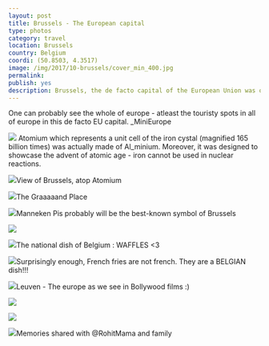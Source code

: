 ```yaml
---
layout: post
title: Brussels - The European capital
type: photos
category: travel
location: Brussels
country: Belgium
coordi: (50.8503, 4.3517)
image: /img/2017/10-brussels/cover_min_400.jpg
permalink: 
publish: yes
description: Brussels, the de facto capital of the European Union was one of the most multilingual cities I have ever witnessed. Most of people spoke all of English, French and Dutch fluently.
---
```

<!-- http://compressjpeg.com -->
<!-- http://compressimage.toolur.com/ 1024, 400-->
<p class="center"><img src="{{site.baseurl}}/img/2017/10-brussels/cover_min.jpg" alt="">One can probably see the whole of europe - atleast the touristy spots in all of europe in this de facto EU capital. _MiniEurope</p>

<p class="center"><img src="{{site.baseurl}}/img/2017/10-brussels/1_min.jpg"> Atomium which represents a unit cell of the iron cystal (magnified 165 billion times) was actually made of Al_minium. Moreover, it was designed to showcase the advent of atomic age - iron cannot be used in nuclear reactions.</p>

<p class="center"><img src="{{site.baseurl}}/img/2017/10-brussels/2_0_min.jpg">View of Brussels, atop Atomium</p>

<p class="center"><img src="{{site.baseurl}}/img/2017/10-brussels/2_min.jpg">The Graaaaand Place</p>

<p class="center"><img src="{{site.baseurl}}/img/2017/10-brussels/3_min.jpg">Manneken Pis probably will be the best-known symbol of Brussels</p>

<p class="center"><img src="{{site.baseurl}}/img/2017/10-brussels/4_min.jpg"></p>

<p class="center"><img src="{{site.baseurl}}/img/2017/10-brussels/5_min.jpg">The national dish of Belgium : WAFFLES <3</p>

<p class="center"><img src="{{site.baseurl}}/img/2017/10-brussels/6_min.jpg">Surprisingly enough, French fries are not french. They are a BELGIAN dish!!!</p>

<p class="center"><img src="{{site.baseurl}}/img/2017/10-brussels/7_min.jpg">Leuven - The europe as we see in Bollywood films :)</p>

<p class="center"><img src="{{site.baseurl}}/img/2017/10-brussels/8_min.jpg"></p>

<p class="center"><img src="{{site.baseurl}}/img/2017/10-brussels/8_0_min.jpg"></p>

<p class="center"><img src="{{site.baseurl}}/img/2017/10-brussels/9_min.jpg">Memories shared with @RohitMama and family</p>